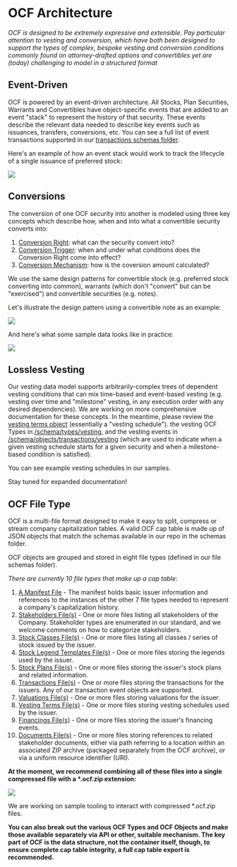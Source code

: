 # OCF Architecture

_OCF is designed to be extremely expressive and extensible. Pay particular attention to vesting and
conversion, which have both been designed to support the types of complex, bespoke vesting and
conversion conditions commonly found on attorney-drafted options and convertibles yet are (today)
challenging to model in a structured format_

## Event-Driven

OCF is powered by an event-driven architecture. All Stocks, Plan Securities, Warrants and
Convertibles have object-specific events that are added to an event "stack" to represent the history
of that security. These events describe the relevant data needed to describe key events such as
issuances, transfers, conversions, etc. You can see a full list of event transactions supported in
our
[transactions schemas folder](https://github.com/Open-Cap-Table-Coalition/Open-Cap-Format-OCF/tree/main/schema/objects/transactions).

Here's an example of how an event stack would work to track the lifecycle of a single issuance of
preferred stock:

![](../images/Transaction%20Stack%20Animation.gif)

## Conversions

The conversion of one OCF security into another is modeled using three key concepts which describe
how, when and into what a convertible security converts into:

1. [Conversion Right](https://github.com/Open-Cap-Table-Coalition/Open-Cap-Format-OCF/tree/main/schema/types/conversion_rights):
   what can the security convert into?
2. [Conversion Trigger](https://github.com/Open-Cap-Table-Coalition/Open-Cap-Format-OCF/tree/main/schema/types/conversion_triggers):
   when and under what conditions does the Conversion Right come into effect?
3. [Conversion Mechanism](https://github.com/Open-Cap-Table-Coalition/Open-Cap-Format-OCF/tree/main/schema/types/conversion_mechanisms):
   how is the coversion amount calculated?

We use the same design patterns for convertible stock (e.g. preferred stock converting into common),
warrants (which don't "convert" but can be "exercised") and convertible securities (e.g. notes).

Let's illustrate the design pattern using a convertible note as an example:

![](../images/OCF%20Conversion%20Diagram.png)

And here's what some sample data looks like in practice:

![](../images/OCF%20Conversion%20Example.png)

## Lossless Vesting

Our vesting data model supports arbitrarily-complex trees of dependent vesting conditions that can
mix time-based and event-based vesting (e.g. vesting over time and "milestone" vesting, in any
execution order with any desired dependencies). We are working on more comprehensive documentation
for these concepts. In the meantime, please review the
[vesting terms object](../schema_markdown/schema/objects/VestingTerms.md) (essentially a "vesting
schedule"). the vesting OCF Types in
[/schema/types/vesting](https://github.com/Open-Cap-Table-Coalition/Open-Cap-Format-OCF/tree/main/schema/types/vesting),
and the vesting events in
[/schema/objects/transactions/vesting](https://github.com/Open-Cap-Table-Coalition/Open-Cap-Format-OCF/tree/main/schema/objects/transactions/vesting)
(which are used to indicate when a given vesting schedule starts for a given security and when a
milestone-based condition is satisfied).

You can see example vesting schedules in our samples.

Stay tuned for expanded documentation!

## OCF File Type

OCF is a multi-file format designed to make it easy to split, compress or stream company
capitalization tables. A valid OCF cap table is made up of JSON objects that match the schemas
available in our repo in the schemas folder.

OCF objects are grouped and stored in eight file types (defined in our file schemas folder).

_There are currently 10 file types that make up a cap table_:

1. [A Manifest File](../schema_markdown/schema/files/OCFManifestFile.md) - The manifest holds basic
   issuer information and references to the instances of the other 7 file types needed to represent
   a company's capitalization history.
2. [Stakeholders File(s)](../schema_markdown/schema/files/StakeholdersFile.md) - One or more files
   listing all stakeholders of the Company. Stakeholder types are enumerated in our standard, and we
   welcome comments on how to categorize stakeholders.
3. [Stock Classes File(s)](../schema_markdown/schema/files/StockClassesFile.md) - One or more files
   listing all classes / series of stock issued by the issuer.
4. [Stock Legend Templates File(s)](../schema_markdown/schema/files/StockLegendTemplatesFile.md) -
   One or more files storing the legends used by the issuer.
5. [Stock Plans File(s)](../schema_markdown/schema/files/StockPlansFile.md) - One or more files
   storing the issuer's stock plans and related information.
6. [Transactions File(s)](../schema_markdown/schema/files/TransactionsFile.md) - One or more files
   storing the transactions for the issuers. Any of our transaction event objects are supported.
7. [Valuations File(s)](../schema_markdown/schema/files/ValuationsFile.md) - One or more files
   storing valuations for the issuer.
8. [Vesting Terms File(s)](../schema_markdown/schema/files/VestingTermsFile.md) - One or more files
   storing vesting schedules used by the issuer.
9. [Financings File(s)](../schema_markdown/schema/files/FinancingsFile.md) - One or more files
   storing the issuer's financing events.
10. [Documents File(s)](../schema_markdown/schema/files/DocumentsFile.md) - One or more files
    storing references to related stakeholder documents, either via path referring to a location
    within an associated ZIP archive (packaged separately from the OCF archive), or via a uniform
    resource identifier (URI).

**At the moment, we recommend combining all of these files into a single compressed file with a
\*.ocf.zip extension:**

![](../images/OCF%20Container.png)

We are working on sample tooling to interact with compressed \*.ocf.zip files.

**You can also break out the various OCF Types and OCF Objects and make those available separately
via API or other, suitable mechanism. The key part of OCF is the data structure, not the container
itself, though, to ensure complete cap table integrity, a full cap table export is recommended.**
